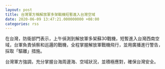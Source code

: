```yaml
---
layout: post
title: 台灣軍方稱解放軍多架戰機短暫進入台灣空域
date: 2020-06-09 13:47:21.000000000 +08:00
categories: rss
---
```


在台灣，防衞部門表示，上午偵測到解放軍多架蘇30戰機，短暫進入台灣西南空域，台軍負責偵察和巡邏的戰機，全程掌握解放軍戰機飛行，並用廣播進行警告，採取「驅離」措施。

台灣軍方強調，充分掌握台海周邊海、空域狀況，並積極應對，確保台灣安全。

